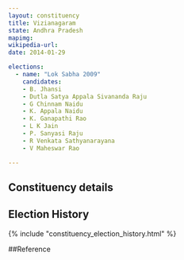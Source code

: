 ```yaml
---
layout: constituency
title: Vizianagaram
state: Andhra Pradesh
mapimg: 
wikipedia-url: 
date: 2014-01-29

elections: 
  - name: "Lok Sabha 2009"
    candidates: 
    - B. Jhansi 
    - Dutla Satya Appala Sivananda Raju 
    - G Chinnam Naidu 
    - K. Appala Naidu 
    - K. Ganapathi Rao 
    - L K Jain 
    - P. Sanyasi Raju 
    - R Venkata Sathyanarayana 
    - V Maheswar Rao 

---
```

## Constituency details


## Election History
{% include "constituency_election_history.html" %}

##Reference
